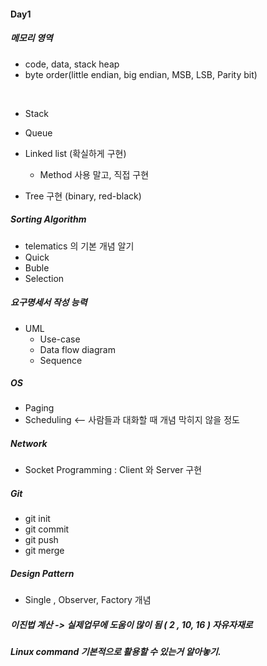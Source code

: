 #### Day1

#####  메모리 영역

- code, data, stack heap
- byte order(little endian, big endian, MSB, LSB, Parity bit)

​	

- Stack

- Queue

- Linked list (확실하게 구현)

  - Method 사용 말고,  직접 구현

    

- Tree 구현 (binary, red-black)



##### Sorting Algorithm

- telematics 의 기본 개념 알기
- Quick
- Buble
- Selection 



#####  요구명세서 작성 능력

- UML
  - Use-case
  - Data flow diagram
  - Sequence

#####  OS 

- Paging
- Scheduling  <-- 사람들과 대화할 때 개념 막히지 않을 정도



#####  Network

- Socket Programming  :  Client 와 Server 구현



#####  Git 

- git init 
- git commit
- git push
- git merge 



#####  Design Pattern

- Single , Observer, Factory 개념



#####  이진법 계산 -> 실제업무에 도움이 많이 됨 ( 2 , 10, 16 ) 자유자재로



#####  Linux command 기본적으로 활용할 수 있는거 알아놓기.





